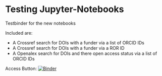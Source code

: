 # Testing Jupyter-Notebooks
Testbinder for the new notebooks 

Included are:
- A Crossref search for DOIs with a funder via a list of ORCID IDs
- A Crossref search for DOIs with a funder via a ROR ID
- A Openalex search for DOIs and there open access status via a list of ORCID IDs

Access Button: [![Binder](https://mybinder.org/badge_logo.svg)](https://mybinder.org/v2/gh/hebosse/Jupyter-Notebooks/HEAD)
